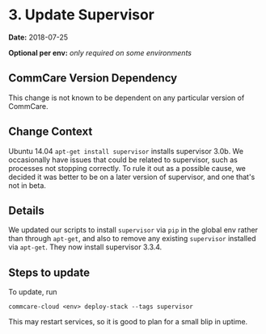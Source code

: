 # 3. Update Supervisor

**Date:** 2018-07-25

**Optional per env:** _only required on some environments_


## CommCare Version Dependency
This change is not known to be dependent on any particular version of CommCare.


## Change Context
Ubuntu 14.04 `apt-get install supervisor` installs supervisor 3.0b.
We occasionally have issues that could be related to supervisor,
such as processes not stopping correctly.
To rule it out as a possible cause,
we decided it was better to be on a later version of supervisor,
and one that's not in beta.

## Details
We updated our scripts to install `supervisor` via `pip` in the global env
rather than through `apt-get`, and also to remove any existing `supervisor` installed
via `apt-get`. They now install supervisor 3.3.4.

## Steps to update
To update, run

```
commcare-cloud <env> deploy-stack --tags supervisor
```

This may restart services, so it is good to plan for a small blip in uptime.
